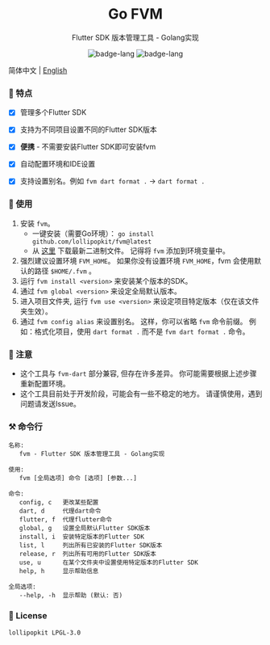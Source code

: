 <h1 align="center">Go FVM</h1>
<p align="center">Flutter SDK 版本管理工具 - Golang实现</p>

<p align="center">
    <img alt="badge-lang" src="https://badgen.net/badge/FVM/0.0.8/cyan">
    <img alt="badge-lang" src="https://badgen.net/badge/Go/1.19/purple">
</p>


简体中文 | [English](README_en.md)

### 🍦 特点
- [x] 管理多个Flutter SDK
- [x] 支持为不同项目设置不同的Flutter SDK版本
- [x] **便携** - 不需要安装Flutter SDK即可安装fvm
- [x] 自动配置环境和IDE设置
- [x] 支持设置别名。例如 `fvm dart format .` -> `dart format .`


### 💾 使用
1. 安装 `fvm`。
   - 一键安装（需要Go环境）： `go install github.com/lollipopkit/fvm@latest`
   - 从 [这里](https://github.com/lollipopkit/fvm/releases) 下载最新二进制文件。 记得将 `fvm` 添加到环境变量中。
2. 强烈建议设置环境 `FVM_HOME`。 如果你没有设置环境 `FVM_HOME`，fvm 会使用默认的路径 `$HOME/.fvm` 。
3. 运行 `fvm install <version>` 来安装某个版本的SDK。
4. 通过 `fvm global <version>` 来设定全局默认版本。
5. 进入项目文件夹, 运行 `fvm use <version>` 来设定项目特定版本（仅在该文件夹生效）。
6. 通过 `fvm config alias` 来设置别名。 这样，你可以省略 `fvm` 命令前缀。 例如：格式化项目，使用 `dart format .` 而不是 `fvm dart format .` 命令。

### 🔖 注意
- 这个工具与 `fvm-dart` 部分兼容, 但存在许多差异。 你可能需要根据上述步骤重新配置环境。
- 这个工具目前处于开发阶段，可能会有一些不稳定的地方。 请谨慎使用，遇到问题请发送Issue。

### ⚒️ 命令行
```
名称:
   fvm - Flutter SDK 版本管理工具 - Golang实现

使用:
   fvm [全局选项] 命令 [选项] [参数...]

命令:
   config, c   更改某些配置
   dart, d     代理dart命令
   flutter, f  代理flutter命令
   global, g   设置全局默认Flutter SDK版本
   install, i  安装特定版本的Flutter SDK
   list, l     列出所有已安装的Flutter SDK版本
   release, r  列出所有可用的Flutter SDK版本
   use, u      在某个文件夹中设置使用特定版本的Flutter SDK
   help, h     显示帮助信息

全局选项:
   --help, -h  显示帮助 (默认: 否)
```

### 📝 License
```
lollipopkit LPGL-3.0
```